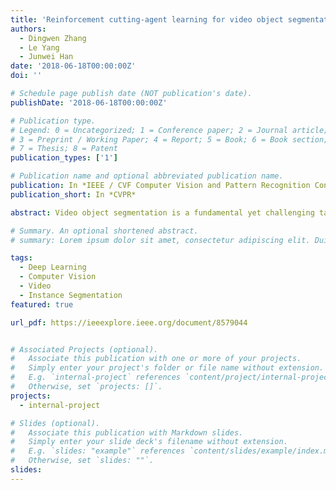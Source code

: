 ```yaml
---
title: 'Reinforcement cutting-agent learning for video object segmentation'
authors:
  - Dingwen Zhang
  - Le Yang
  - Junwei Han
date: '2018-06-18T00:00:00Z'
doi: ''

# Schedule page publish date (NOT publication's date).
publishDate: '2018-06-18T00:00:00Z'

# Publication type.
# Legend: 0 = Uncategorized; 1 = Conference paper; 2 = Journal article;
# 3 = Preprint / Working Paper; 4 = Report; 5 = Book; 6 = Book section;
# 7 = Thesis; 8 = Patent
publication_types: ['1']

# Publication name and optional abbreviated publication name.
publication: In *IEEE / CVF Computer Vision and Pattern Recognition Conference*
publication_short: In *CVPR*

abstract: Video object segmentation is a fundamental yet challenging task in computer vision community. In this paper, we formulate this problem as a Markov Decision Process, where agents are learned to segment object regions under a deep reinforcement learning framework. Essentially, learning agents for segmentation is nontrivial as segmentation is a nearly continuous decision-making process, where the number of the involved agents (pixels or superpixels) and action steps from the seed (super)pixels to the whole object mask might be incredibly huge. To overcome this difficulty, this paper simplifies the learning of segmentation agents to the learning of a cutting-agent, which only has a limited number of action units and can converge in just a few action steps. The basic assumption is that object segmentation mainly relies on the interaction between object regions and their context. Thus, with an optimal object (box) region and context (box) region, we can obtain the desirable segmentation mask through further inference. Based on this assumption, we establish a novel reinforcement cutting-agent learning framework, where the cutting-agent consists of a cutting-policy network and a cutting-execution network. The former learns policies for deciding optimal object-context box pair, while the latter executes the cutting function based on the inferred object-context box pair. With the collaborative interaction between the two networks, our method can achieve the outperforming VOS performance on two public benchmarks, which demonstrates the rationality of our assumption as well as the effectiveness of the proposed learning framework.

# Summary. An optional shortened abstract.
# summary: Lorem ipsum dolor sit amet, consectetur adipiscing elit. Duis posuere tellus ac convallis placerat. Proin tincidunt magna sed ex sollicitudin condimentum.

tags:
  - Deep Learning
  - Computer Vision
  - Video
  - Instance Segmentation
featured: true

url_pdf: https://ieeexplore.ieee.org/document/8579044


# Associated Projects (optional).
#   Associate this publication with one or more of your projects.
#   Simply enter your project's folder or file name without extension.
#   E.g. `internal-project` references `content/project/internal-project/index.md`.
#   Otherwise, set `projects: []`.
projects:
  - internal-project

# Slides (optional).
#   Associate this publication with Markdown slides.
#   Simply enter your slide deck's filename without extension.
#   E.g. `slides: "example"` references `content/slides/example/index.md`.
#   Otherwise, set `slides: ""`.
slides:
---
```

